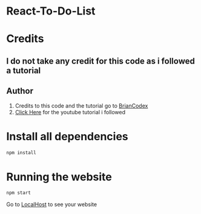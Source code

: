 # React-To-Do-List

# Credits

## I do not take any credit for this code as i followed a tutorial

## Author

1) Credits to this code and the tutorial go to [BrianCodex](https://github.com/briancodex)
2) [Click Here](https://www.youtube.com/watch?v=E1E08i2UJGI) for the youtube tutorial i followed

# Install all dependencies 

```bash
npm install
```

# Running the website

```bash
npm start
```

Go to [LocalHost](https://localhost:3000) to see your website
